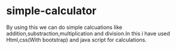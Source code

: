 # simple-calculator
By using this we can do simple calcuations like addition,substraction,multiplication and division.In this i have used Html,css(With bootstrap) and java script for calculations.
